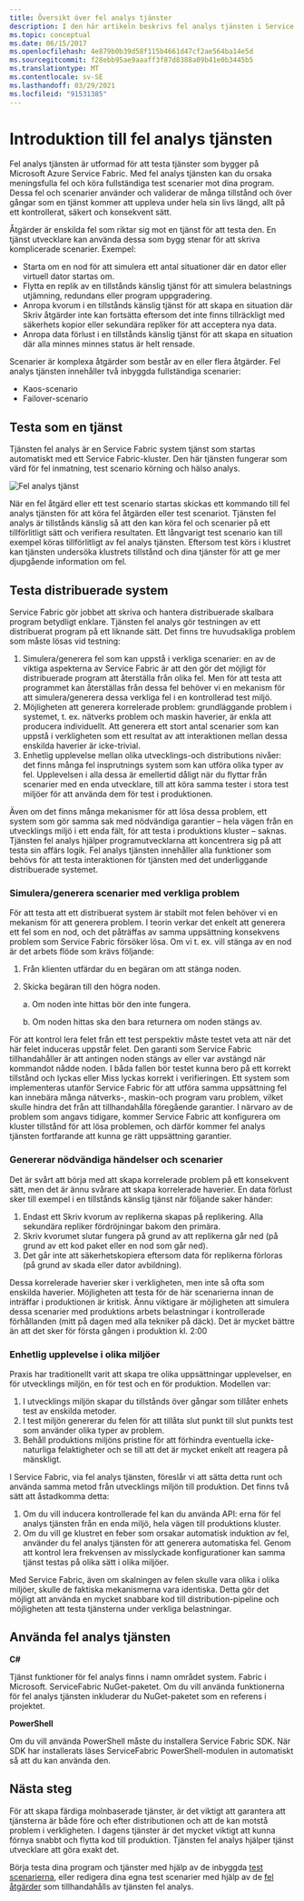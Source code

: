 ```yaml
---
title: Översikt över fel analys tjänster
description: I den här artikeln beskrivs fel analys tjänsten i Service Fabric för inducing-fel och körning av test scenarier mot dina tjänster.
ms.topic: conceptual
ms.date: 06/15/2017
ms.openlocfilehash: 4e879b0b39d58f115b4661d47cf2ae564ba14e5d
ms.sourcegitcommit: f28ebb95ae9aaaff3f87d8388a09b41e0b3445b5
ms.translationtype: MT
ms.contentlocale: sv-SE
ms.lasthandoff: 03/29/2021
ms.locfileid: "91531385"
---
```

# <a name="introduction-to-the-fault-analysis-service"></a>Introduktion till fel analys tjänsten
Fel analys tjänsten är utformad för att testa tjänster som bygger på Microsoft Azure Service Fabric. Med fel analys tjänsten kan du orsaka meningsfulla fel och köra fullständiga test scenarier mot dina program. Dessa fel och scenarier använder och validerar de många tillstånd och över gångar som en tjänst kommer att uppleva under hela sin livs längd, allt på ett kontrollerat, säkert och konsekvent sätt.

Åtgärder är enskilda fel som riktar sig mot en tjänst för att testa den. En tjänst utvecklare kan använda dessa som bygg stenar för att skriva komplicerade scenarier. Exempel:

* Starta om en nod för att simulera ett antal situationer där en dator eller virtuell dator startas om.
* Flytta en replik av en tillstånds känslig tjänst för att simulera belastnings utjämning, redundans eller program uppgradering.
* Anropa kvorum i en tillstånds känslig tjänst för att skapa en situation där Skriv åtgärder inte kan fortsätta eftersom det inte finns tillräckligt med säkerhets kopior eller sekundära repliker för att acceptera nya data.
* Anropa data förlust i en tillstånds känslig tjänst för att skapa en situation där alla minnes minnes status är helt rensade.

Scenarier är komplexa åtgärder som består av en eller flera åtgärder. Fel analys tjänsten innehåller två inbyggda fullständiga scenarier:

* Kaos-scenario
* Failover-scenario

## <a name="testing-as-a-service"></a>Testa som en tjänst
Tjänsten fel analys är en Service Fabric system tjänst som startas automatiskt med ett Service Fabric-kluster. Den här tjänsten fungerar som värd för fel inmatning, test scenario körning och hälso analys. 

![Fel analys tjänst][0]

När en fel åtgärd eller ett test scenario startas skickas ett kommando till fel analys tjänsten för att köra fel åtgärden eller test scenariot. Tjänsten fel analys är tillstånds känslig så att den kan köra fel och scenarier på ett tillförlitligt sätt och verifiera resultaten. Ett långvarigt test scenario kan till exempel köras tillförlitligt av fel analys tjänsten. Eftersom test körs i klustret kan tjänsten undersöka klustrets tillstånd och dina tjänster för att ge mer djupgående information om fel.

## <a name="testing-distributed-systems"></a>Testa distribuerade system
Service Fabric gör jobbet att skriva och hantera distribuerade skalbara program betydligt enklare. Tjänsten fel analys gör testningen av ett distribuerat program på ett liknande sätt. Det finns tre huvudsakliga problem som måste lösas vid testning:

1. Simulera/generera fel som kan uppstå i verkliga scenarier: en av de viktiga aspekterna av Service Fabric är att den gör det möjligt för distribuerade program att återställa från olika fel. Men för att testa att programmet kan återställas från dessa fel behöver vi en mekanism för att simulera/generera dessa verkliga fel i en kontrollerad test miljö.
1. Möjligheten att generera korrelerade problem: grundläggande problem i systemet, t. ex. nätverks problem och maskin haverier, är enkla att producera individuellt. Att generera ett stort antal scenarier som kan uppstå i verkligheten som ett resultat av att interaktionen mellan dessa enskilda haverier är icke-trivial.
1. Enhetlig upplevelse mellan olika utvecklings-och distributions nivåer: det finns många fel insprutnings system som kan utföra olika typer av fel. Upplevelsen i alla dessa är emellertid dåligt när du flyttar från scenarier med en enda utvecklare, till att köra samma tester i stora test miljöer för att använda dem för test i produktionen.

Även om det finns många mekanismer för att lösa dessa problem, ett system som gör samma sak med nödvändiga garantier – hela vägen från en utvecklings miljö i ett enda fält, för att testa i produktions kluster – saknas. Tjänsten fel analys hjälper programutvecklarna att koncentrera sig på att testa sin affärs logik. Fel analys tjänsten innehåller alla funktioner som behövs för att testa interaktionen för tjänsten med det underliggande distribuerade systemet.

### <a name="simulatinggenerating-real-world-failure-scenarios"></a>Simulera/generera scenarier med verkliga problem
För att testa att ett distribuerat system är stabilt mot felen behöver vi en mekanism för att generera problem. I teorin verkar det enkelt att generera ett fel som en nod, och det påträffas av samma uppsättning konsekvens problem som Service Fabric försöker lösa. Om vi t. ex. vill stänga av en nod är det arbets flöde som krävs följande:

1. Från klienten utfärdar du en begäran om att stänga noden.
1. Skicka begäran till den högra noden.
   
    a. Om noden inte hittas bör den inte fungera.
   
    b. Om noden hittas ska den bara returnera om noden stängs av.

För att kontrol lera felet från ett test perspektiv måste testet veta att när det här felet induceras uppstår felet. Den garanti som Service Fabric tillhandahåller är att antingen noden stängs av eller var avstängd när kommandot nådde noden. I båda fallen bör testet kunna bero på ett korrekt tillstånd och lyckas eller Miss lyckas korrekt i verifieringen. Ett system som implementeras utanför Service Fabric för att utföra samma uppsättning fel kan innebära många nätverks-, maskin-och program varu problem, vilket skulle hindra det från att tillhandahålla föregående garantier. I närvaro av de problem som angavs tidigare, kommer Service Fabric att konfigurera om kluster tillstånd för att lösa problemen, och därför kommer fel analys tjänsten fortfarande att kunna ge rätt uppsättning garantier.

### <a name="generating-required-events-and-scenarios"></a>Genererar nödvändiga händelser och scenarier
Det är svårt att börja med att skapa korrelerade problem på ett konsekvent sätt, men det är ännu svårare att skapa korrelerade haverier. En data förlust sker till exempel i en tillstånds känslig tjänst när följande saker händer:

1. Endast ett Skriv kvorum av replikerna skapas på replikering. Alla sekundära repliker fördröjningar bakom den primära.
1. Skriv kvorumet slutar fungera på grund av att replikerna går ned (på grund av ett kod paket eller en nod som går ned).
1. Det går inte att säkerhetskopiera eftersom data för replikerna förloras (på grund av skada eller dator avbildning).

Dessa korrelerade haverier sker i verkligheten, men inte så ofta som enskilda haverier. Möjligheten att testa för de här scenarierna innan de inträffar i produktionen är kritisk. Ännu viktigare är möjligheten att simulera dessa scenarier med produktions arbets belastningar i kontrollerade förhållanden (mitt på dagen med alla tekniker på däck). Det är mycket bättre än att det sker för första gången i produktion kl. 2:00

### <a name="unified-experience-across-different-environments"></a>Enhetlig upplevelse i olika miljöer
Praxis har traditionellt varit att skapa tre olika uppsättningar upplevelser, en för utvecklings miljön, en för test och en för produktion. Modellen var:

1. I utvecklings miljön skapar du tillstånds över gångar som tillåter enhets test av enskilda metoder.
1. I test miljön genererar du felen för att tillåta slut punkt till slut punkts test som använder olika typer av problem.
1. Behåll produktions miljöns pristine för att förhindra eventuella icke-naturliga felaktigheter och se till att det är mycket enkelt att reagera på mänskligt.

I Service Fabric, via fel analys tjänsten, föreslår vi att sätta detta runt och använda samma metod från utvecklings miljön till produktion. Det finns två sätt att åstadkomma detta:

1. Om du vill inducera kontrollerade fel kan du använda API: erna för fel analys tjänsten från en enda miljö, hela vägen till produktions kluster.
1. Om du vill ge klustret en feber som orsakar automatisk induktion av fel, använder du fel analys tjänsten för att generera automatiska fel. Genom att kontrol lera frekvensen av misslyckade konfigurationer kan samma tjänst testas på olika sätt i olika miljöer.

Med Service Fabric, även om skalningen av felen skulle vara olika i olika miljöer, skulle de faktiska mekanismerna vara identiska. Detta gör det möjligt att använda en mycket snabbare kod till distribution-pipeline och möjligheten att testa tjänsterna under verkliga belastningar.

## <a name="using-the-fault-analysis-service"></a>Använda fel analys tjänsten
**C#**

Tjänst funktioner för fel analys finns i namn området system. Fabric i Microsoft. ServiceFabric NuGet-paketet. Om du vill använda funktionerna för fel analys tjänsten inkluderar du NuGet-paketet som en referens i projektet.

**PowerShell**

Om du vill använda PowerShell måste du installera Service Fabric SDK. När SDK har installerats läses ServiceFabric PowerShell-modulen in automatiskt så att du kan använda den.

## <a name="next-steps"></a>Nästa steg
För att skapa färdiga molnbaserade tjänster, är det viktigt att garantera att tjänsterna är både före och efter distributionen och att de kan motstå problem i verkligheten. I dagens tjänster är det mycket viktigt att kunna förnya snabbt och flytta kod till produktion. Tjänsten fel analys hjälper tjänst utvecklare att göra exakt det.

Börja testa dina program och tjänster med hjälp av de inbyggda [test scenarierna](service-fabric-testability-scenarios.md), eller redigera dina egna test scenarier med hjälp av de [fel åtgärder](service-fabric-testability-actions.md) som tillhandahålls av tjänsten fel analys.

<!--Image references-->
[0]: ./media/service-fabric-testability-overview/faultanalysisservice.png
